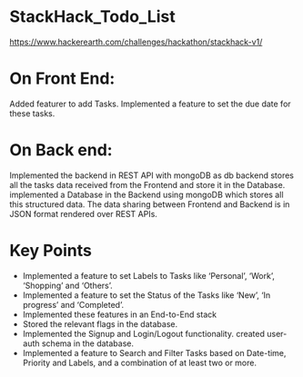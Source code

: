 # StackHack_Todo_List
https://www.hackerearth.com/challenges/hackathon/stackhack-v1/

# On Front End:

Added featurer to add Tasks.
Implemented a feature to set the due date for these tasks.

# On Back end:
Implemented the backend in REST API with mongoDB as db 
backend stores all the tasks data received from the Frontend and store it in the Database.
implemented a Database in the Backend using mongoDB which stores all this structured data.
The data sharing between Frontend and Backend is in JSON format rendered over REST APIs.

# Key Points
* Implemented a feature to set Labels to Tasks like ‘Personal’, ‘Work’, ‘Shopping’ and ‘Others’. 
* Implemented a feature to set the Status of the Tasks like ‘New’, ‘In progress’ and ‘Completed’.
* Implemented these features in an End-to-End stack
* Stored the relevant flags in the database.
* Implemented the Signup and Login/Logout functionality. created user-auth schema in the database.
* Implemented a feature to Search and Filter Tasks based on Date-time, Priority and Labels, and a combination of at least two or more.
